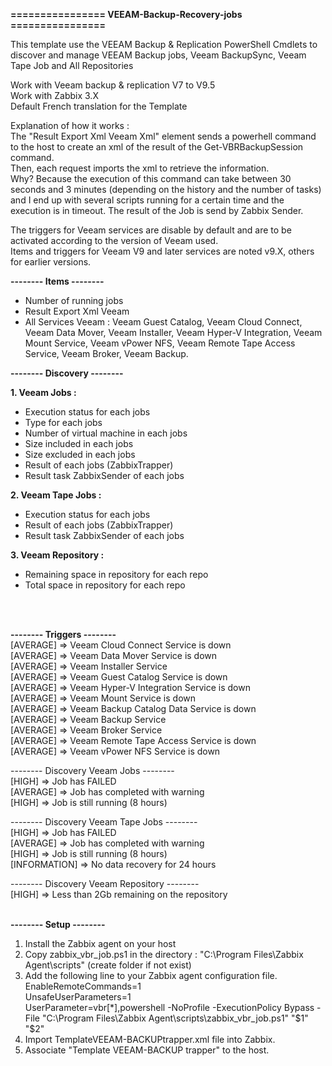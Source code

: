 **================ VEEAM-Backup-Recovery-jobs ================**

This template use the VEEAM Backup & Replication PowerShell Cmdlets to discover and manage VEEAM Backup jobs, Veeam BackupSync, Veeam Tape Job and All Repositories 

Work with Veeam backup & replication V7 to V9.5<br />
Work with Zabbix 3.X<br />
Default French translation for the Template

Explanation of how it works :<br />
The "Result Export Xml Veeam Xml" element sends a powerhell command to the host to create an xml of the result of the Get-VBRBackupSession command.<br />
Then, each request imports the xml to retrieve the information.<br />
Why? Because the execution of this command can take between 30 seconds and 3 minutes (depending on the history and the number of tasks) and I end up with several scripts running for a certain time and the execution is in timeout.
The result of the Job is send by Zabbix Sender.<br />

The triggers for Veeam services are disable by default and are to be activated according to the version of Veeam used.<br /> 
Items and triggers for Veeam V9 and later services are noted v9.X, others for earlier versions.


**-------- Items --------**

  - Number of running jobs<br />
  - Result Export Xml Veeam<br />
  - All Services Veeam : Veeam Guest Catalog, Veeam Cloud Connect, Veeam Data Mover, Veeam Installer, Veeam Hyper-V Integration,       Veeam Mount Service, Veeam vPower NFS,	Veeam Remote Tape Access Service, Veeam Broker, Veeam Backup.

**-------- Discovery --------**

**1. Veeam Jobs :** 
  - Execution status for each jobs
  - Type for each jobs
  - Number of virtual machine in each jobs
  - Size included in each jobs
  - Size excluded in each jobs
  - Result of each jobs (ZabbixTrapper)
  - Result task ZabbixSender of each jobs

**2. Veeam Tape Jobs :**
  - Execution status for each jobs
  - Result of each jobs (ZabbixTrapper)
  - Result task ZabbixSender of each jobs

**3. Veeam Repository :**<br />
  - Remaining space in repository for each repo<br />
  - Total space in repository for each repo<br />
<br />
<br />

**-------- Triggers --------**<br />
[AVERAGE] => Veeam Cloud Connect Service is down<br />
[AVERAGE] => Veeam Data Mover Service is down<br />
[AVERAGE] => Veeam Installer Service<br />
[AVERAGE] => Veeam Guest Catalog Service is down<br />
[AVERAGE] => Veeam Hyper-V Integration Service is down<br />
[AVERAGE] => Veeam Mount Service is down<br />
[AVERAGE] => Veeam Backup Catalog Data Service is down<br />
[AVERAGE] => Veeam Backup Service<br />
[AVERAGE] => Veeam Broker Service<br />
[AVERAGE] => Veeam Remote Tape Access Service is down<br />
[AVERAGE] => Veeam vPower NFS Service is down

-------- Discovery Veeam Jobs --------<br />
[HIGH] => Job has FAILED <br />
[AVERAGE] => Job has completed with warning  
[HIGH] => Job is still running (8 hours)

-------- Discovery Veeam Tape Jobs --------<br />
[HIGH] => Job has FAILED <br />
[AVERAGE] => Job has completed with warning<br />
[HIGH] => Job is still running (8 hours)<br />
[INFORMATION] => No data recovery for 24 hours<br />

-------- Discovery Veeam Repository --------<br />
[HIGH] => Less than 2Gb remaining on the repository
<br />
<br />

**-------- Setup --------**

1. Install the Zabbix agent on your host
2. Copy zabbix_vbr_job.ps1 in the directory : "C:\Program Files\Zabbix Agent\scripts\" (create folder if not exist)
3. Add the following line to your Zabbix agent configuration file.<br />
EnableRemoteCommands=1 <br />
UnsafeUserParameters=1 <br />
UserParameter=vbr[*],powershell -NoProfile -ExecutionPolicy Bypass -File "C:\Program Files\Zabbix Agent\scripts\zabbix_vbr_job.ps1" "$1" "$2"
4. Import TemplateVEEAM-BACKUPtrapper.xml file into Zabbix. 
5. Associate "Template VEEAM-BACKUP trapper" to the host.
